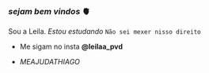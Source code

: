 ### _sejam bem vindos_ 🫀

Sou a Leila.
*Estou estudando*
`Não sei mexer nisso direito`
- Me sigam no insta **@leilaa_pvd**
 
- *MEAJUDATHIAGO*
